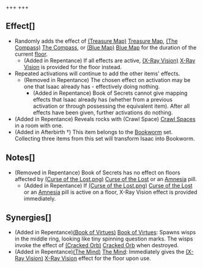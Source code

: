 +++
+++

Effect[]
--------


* Randomly adds the effect of [(Treasure Map)](/wiki/Treasure_Map "Treasure Map") [Treasure Map](/wiki/Treasure_Map "Treasure Map"), [(The Compass)](/wiki/The_Compass "The Compass") [The Compass](/wiki/The_Compass "The Compass"), or [(Blue Map)](/wiki/Blue_Map "Blue Map") [Blue Map](/wiki/Blue_Map "Blue Map") for the duration of the current [floor](/wiki/Chapters "Chapters").
	+ (Added in Repentance) If all effects are active, [(X-Ray Vision)](/wiki/X-Ray_Vision "X-Ray Vision") [X-Ray Vision](/wiki/X-Ray_Vision "X-Ray Vision") is provided for the floor instead.
* Repeated activations will continue to add the other items' effects.
	+ (Removed in Repentance) The chosen effect on activation may be one that Isaac already has - effectively doing nothing.
		- (Added in Repentance) Book of Secrets cannot give mapping effects that Isaac already has (whether from a previous activation or through possessing the equivalent item). After all effects have been given, further activations do nothing.
* (Added in Repentance) Reveals rocks with (Crawl Space) [Crawl Spaces](/wiki/Crawl_Space "Crawl Space") in a room with one.
* (Added in Afterbirth †) This item belongs to the [Bookworm](/wiki/Bookworm "Bookworm") set. Collecting three items from this set will transform Isaac into Bookworm.


Notes[]
-------


* (Removed in Repentance) Book of Secrets has no effect on floors affected by [(Curse of the Lost.png)](https://static.wikia.nocookie.net/bindingofisaacre_gamepedia/images/e/e2/Curse_of_the_Lost.png/revision/latest?cb=20211023085107) [Curse of the Lost](/wiki/Curses "Curses") or an [Amnesia](/wiki/Amnesia "Amnesia") pill.
	+ (Added in Repentance) If [(Curse of the Lost.png)](https://static.wikia.nocookie.net/bindingofisaacre_gamepedia/images/e/e2/Curse_of_the_Lost.png/revision/latest?cb=20211023085107) [Curse of the Lost](/wiki/Curses "Curses") or an [Amnesia](/wiki/Amnesia "Amnesia") pill is active on a floor, X-Ray Vision effect is provided immediately.


Synergies[]
-----------


* (Added in Repentance)[(Book of Virtues)](/wiki/Book_of_Virtues "Book of Virtues") [Book of Virtues](/wiki/Book_of_Virtues "Book of Virtues"): Spawns wisps in the middle ring, looking like tiny spinning question marks. The wisps invoke the effect of [(Cracked Orb)](/wiki/Cracked_Orb "Cracked Orb") [Cracked Orb](/wiki/Cracked_Orb "Cracked Orb") when destroyed.
* (Added in Repentance)[(The Mind)](/wiki/The_Mind "The Mind") [The Mind](/wiki/The_Mind "The Mind"): Immediately gives the [(X-Ray Vision)](/wiki/X-Ray_Vision "X-Ray Vision") [X-Ray Vision](/wiki/X-Ray_Vision "X-Ray Vision") effect for the floor upon use.


